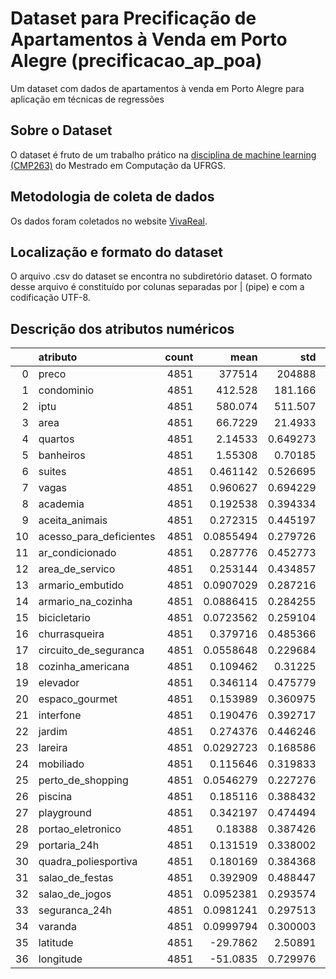 # Dataset para Precificação de Apartamentos à Venda em Porto Alegre (precificacao_ap_poa)
Um dataset com dados de apartamentos à venda em Porto Alegre para aplicação em técnicas de regressões

## Sobre o Dataset
O dataset é fruto de um trabalho prático na [disciplina de machine learning (CMP263)](https://www.inf.ufrgs.br/ppgc/disciplinas/lista-de-disciplinas/cmp263/) do Mestrado em Computação da UFRGS.

## Metodologia de coleta de dados
Os dados foram coletados no website [VivaReal](https://www.vivareal.com.br/).

## Localização e formato do dataset
O arquivo .csv do dataset se encontra no subdiretório dataset. O formato desse arquivo é constituído por colunas separadas por | (pipe) e com a codificação UTF-8.

## Descrição dos atributos numéricos
|    | atributo                |   count |           mean |           std |        min |         25% |         50% |         75% |          max |
|---:|:------------------------|--------:|---------------:|--------------:|-----------:|------------:|------------:|------------:|-------------:|
|  0 | preco                   |    4851 | 377514         | 204888        | 36460      | 219000      | 320000      | 500000      |    1.068e+06 |
|  1 | condominio              |    4851 |    412.528     |    181.166    |     1      |    285      |    373      |    511      |  960         |
|  2 | iptu                    |    4851 |    580.074     |    511.507    |     1      |    150      |    450      |    869      | 2334         |
|  3 | area                    |    4851 |     66.7229    |     21.4933   |    10      |     50      |     64      |     79      |  136         |
|  4 | quartos                 |    4851 |      2.14533   |      0.649273 |     1      |      2      |      2      |      3      |    4         |
|  5 | banheiros               |    4851 |      1.55308   |      0.70185  |     1      |      1      |      1      |      2      |    6         |
|  6 | suites                  |    4851 |      0.461142  |      0.526695 |     0      |      0      |      0      |      1      |    2         |
|  7 | vagas                   |    4851 |      0.960627  |      0.694229 |     0      |      0      |      1      |      1      |    3         |
|  8 | academia                |    4851 |      0.192538  |      0.394334 |     0      |      0      |      0      |      0      |    1         |
|  9 | aceita_animais          |    4851 |      0.272315  |      0.445197 |     0      |      0      |      0      |      1      |    1         |
| 10 | acesso_para_deficientes |    4851 |      0.0855494 |      0.279726 |     0      |      0      |      0      |      0      |    1         |
| 11 | ar_condicionado         |    4851 |      0.287776  |      0.452773 |     0      |      0      |      0      |      1      |    1         |
| 12 | area_de_servico         |    4851 |      0.253144  |      0.434857 |     0      |      0      |      0      |      1      |    1         |
| 13 | armario_embutido        |    4851 |      0.0907029 |      0.287216 |     0      |      0      |      0      |      0      |    1         |
| 14 | armario_na_cozinha      |    4851 |      0.0886415 |      0.284255 |     0      |      0      |      0      |      0      |    1         |
| 15 | bicicletario            |    4851 |      0.0723562 |      0.259104 |     0      |      0      |      0      |      0      |    1         |
| 16 | churrasqueira           |    4851 |      0.379716  |      0.485366 |     0      |      0      |      0      |      1      |    1         |
| 17 | circuito_de_seguranca   |    4851 |      0.0558648 |      0.229684 |     0      |      0      |      0      |      0      |    1         |
| 18 | cozinha_americana       |    4851 |      0.109462  |      0.31225  |     0      |      0      |      0      |      0      |    1         |
| 19 | elevador                |    4851 |      0.346114  |      0.475779 |     0      |      0      |      0      |      1      |    1         |
| 20 | espaco_gourmet          |    4851 |      0.153989  |      0.360975 |     0      |      0      |      0      |      0      |    1         |
| 21 | interfone               |    4851 |      0.190476  |      0.392717 |     0      |      0      |      0      |      0      |    1         |
| 22 | jardim                  |    4851 |      0.274376  |      0.446246 |     0      |      0      |      0      |      1      |    1         |
| 23 | lareira                 |    4851 |      0.0292723 |      0.168586 |     0      |      0      |      0      |      0      |    1         |
| 24 | mobiliado               |    4851 |      0.115646  |      0.319833 |     0      |      0      |      0      |      0      |    1         |
| 25 | perto_de_shopping       |    4851 |      0.0546279 |      0.227276 |     0      |      0      |      0      |      0      |    1         |
| 26 | piscina                 |    4851 |      0.185116  |      0.388432 |     0      |      0      |      0      |      0      |    1         |
| 27 | playground              |    4851 |      0.342197  |      0.474494 |     0      |      0      |      0      |      1      |    1         |
| 28 | portao_eletronico       |    4851 |      0.18388   |      0.387426 |     0      |      0      |      0      |      0      |    1         |
| 29 | portaria_24h            |    4851 |      0.131519  |      0.338002 |     0      |      0      |      0      |      0      |    1         |
| 30 | quadra_poliesportiva    |    4851 |      0.180169  |      0.384368 |     0      |      0      |      0      |      0      |    1         |
| 31 | salao_de_festas         |    4851 |      0.392909  |      0.488447 |     0      |      0      |      0      |      1      |    1         |
| 32 | salao_de_jogos          |    4851 |      0.0952381 |      0.293574 |     0      |      0      |      0      |      0      |    1         |
| 33 | seguranca_24h           |    4851 |      0.0981241 |      0.297513 |     0      |      0      |      0      |      0      |    1         |
| 34 | varanda                 |    4851 |      0.0999794 |      0.300003 |     0      |      0      |      0      |      0      |    1         |
| 35 | latitude                |    4851 |    -29.7862    |      2.50891  |   -31.286  |    -30.0807 |    -30.0397 |    -30.0154 |   -5.46843   |
| 36 | longitude               |    4851 |    -51.0835    |      0.729976 |   -52.0492 |    -51.2109 |    -51.1844 |    -51.1435 |  -44.2155    |
